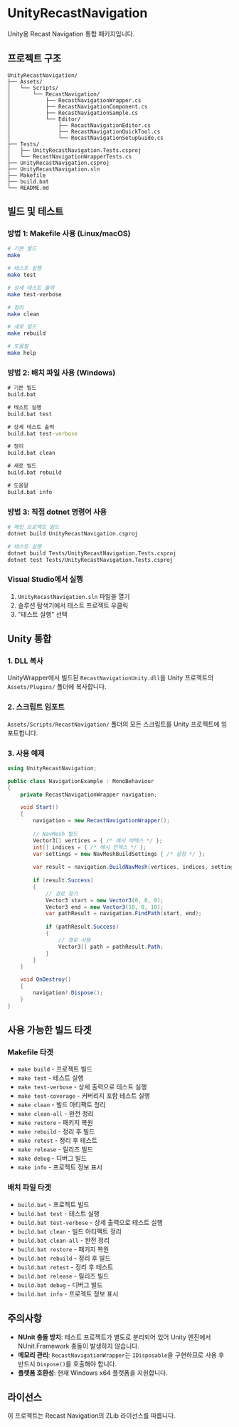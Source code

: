 # UnityRecastNavigation

Unity용 Recast Navigation 통합 패키지입니다.

## 프로젝트 구조

```
UnityRecastNavigation/
├── Assets/
│   └── Scripts/
│       └── RecastNavigation/
│           ├── RecastNavigationWrapper.cs
│           ├── RecastNavigationComponent.cs
│           ├── RecastNavigationSample.cs
│           └── Editor/
│               ├── RecastNavigationEditor.cs
│               ├── RecastNavigationQuickTool.cs
│               └── RecastNavigationSetupGuide.cs
├── Tests/
│   ├── UnityRecastNavigation.Tests.csproj
│   └── RecastNavigationWrapperTests.cs
├── UnityRecastNavigation.csproj
├── UnityRecastNavigation.sln
├── Makefile
├── build.bat
└── README.md
```

## 빌드 및 테스트

### 방법 1: Makefile 사용 (Linux/macOS)

```bash
# 기본 빌드
make

# 테스트 실행
make test

# 상세 테스트 출력
make test-verbose

# 정리
make clean

# 새로 빌드
make rebuild

# 도움말
make help
```

### 방법 2: 배치 파일 사용 (Windows)

```cmd
# 기본 빌드
build.bat

# 테스트 실행
build.bat test

# 상세 테스트 출력
build.bat test-verbose

# 정리
build.bat clean

# 새로 빌드
build.bat rebuild

# 도움말
build.bat info
```

### 방법 3: 직접 dotnet 명령어 사용

```bash
# 메인 프로젝트 빌드
dotnet build UnityRecastNavigation.csproj

# 테스트 실행
dotnet build Tests/UnityRecastNavigation.Tests.csproj
dotnet test Tests/UnityRecastNavigation.Tests.csproj
```

### Visual Studio에서 실행
1. `UnityRecastNavigation.sln` 파일을 열기
2. 솔루션 탐색기에서 테스트 프로젝트 우클릭
3. "테스트 실행" 선택

## Unity 통합

### 1. DLL 복사
UnityWrapper에서 빌드된 `RecastNavigationUnity.dll`을 Unity 프로젝트의 `Assets/Plugins/` 폴더에 복사합니다.

### 2. 스크립트 임포트
`Assets/Scripts/RecastNavigation/` 폴더의 모든 스크립트를 Unity 프로젝트에 임포트합니다.

### 3. 사용 예제
```csharp
using UnityRecastNavigation;

public class NavigationExample : MonoBehaviour
{
    private RecastNavigationWrapper navigation;

    void Start()
    {
        navigation = new RecastNavigationWrapper();
        
        // NavMesh 빌드
        Vector3[] vertices = { /* 메시 버텍스 */ };
        int[] indices = { /* 메시 인덱스 */ };
        var settings = new NavMeshBuildSettings { /* 설정 */ };
        
        var result = navigation.BuildNavMesh(vertices, indices, settings);
        
        if (result.Success)
        {
            // 경로 찾기
            Vector3 start = new Vector3(0, 0, 0);
            Vector3 end = new Vector3(10, 0, 10);
            var pathResult = navigation.FindPath(start, end);
            
            if (pathResult.Success)
            {
                // 경로 사용
                Vector3[] path = pathResult.Path;
            }
        }
    }

    void OnDestroy()
    {
        navigation?.Dispose();
    }
}
```

## 사용 가능한 빌드 타겟

### Makefile 타겟
- `make build` - 프로젝트 빌드
- `make test` - 테스트 실행
- `make test-verbose` - 상세 출력으로 테스트 실행
- `make test-coverage` - 커버리지 포함 테스트 실행
- `make clean` - 빌드 아티팩트 정리
- `make clean-all` - 완전 정리
- `make restore` - 패키지 복원
- `make rebuild` - 정리 후 빌드
- `make retest` - 정리 후 테스트
- `make release` - 릴리즈 빌드
- `make debug` - 디버그 빌드
- `make info` - 프로젝트 정보 표시

### 배치 파일 타겟
- `build.bat` - 프로젝트 빌드
- `build.bat test` - 테스트 실행
- `build.bat test-verbose` - 상세 출력으로 테스트 실행
- `build.bat clean` - 빌드 아티팩트 정리
- `build.bat clean-all` - 완전 정리
- `build.bat restore` - 패키지 복원
- `build.bat rebuild` - 정리 후 빌드
- `build.bat retest` - 정리 후 테스트
- `build.bat release` - 릴리즈 빌드
- `build.bat debug` - 디버그 빌드
- `build.bat info` - 프로젝트 정보 표시

## 주의사항

- **NUnit 충돌 방지**: 테스트 프로젝트가 별도로 분리되어 있어 Unity 엔진에서 NUnit.Framework 충돌이 발생하지 않습니다.
- **메모리 관리**: `RecastNavigationWrapper`는 `IDisposable`을 구현하므로 사용 후 반드시 `Dispose()`를 호출해야 합니다.
- **플랫폼 호환성**: 현재 Windows x64 플랫폼을 지원합니다.

## 라이선스

이 프로젝트는 Recast Navigation의 ZLib 라이선스를 따릅니다. 